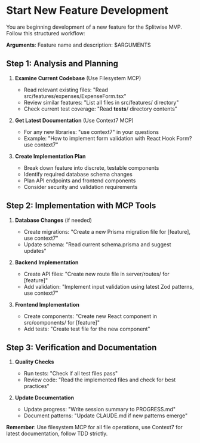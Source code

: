 # Start New Feature Development

You are beginning development of a new feature for the Splitwise MVP. Follow this structured workflow:

**Arguments**: Feature name and description: $ARGUMENTS

## Step 1: Analysis and Planning

1. **Examine Current Codebase** (Use Filesystem MCP)

   - Read relevant existing files: "Read src/features/expenses/ExpenseForm.tsx"
   - Review similar features: "List all files in src/features/ directory"
   - Check current test coverage: "Read **tests**/ directory contents"

2. **Get Latest Documentation** (Use Context7 MCP)

   - For any new libraries: "use context7" in your questions
   - Example: "How to implement form validation with React Hook Form? use context7"

3. **Create Implementation Plan**
   - Break down feature into discrete, testable components
   - Identify required database schema changes
   - Plan API endpoints and frontend components
   - Consider security and validation requirements

## Step 2: Implementation with MCP Tools

1. **Database Changes** (if needed)

   - Create migrations: "Create a new Prisma migration file for [feature], use context7"
   - Update schema: "Read current schema.prisma and suggest updates"

2. **Backend Implementation**

   - Create API files: "Create new route file in server/routes/ for [feature]"
   - Add validation: "Implement input validation using latest Zod patterns, use context7"

3. **Frontend Implementation**
   - Create components: "Create new React component in src/components/ for [feature]"
   - Add tests: "Create test file for the new component"

## Step 3: Verification and Documentation

1. **Quality Checks**

   - Run tests: "Check if all test files pass"
   - Review code: "Read the implemented files and check for best practices"

2. **Update Documentation**
   - Update progress: "Write session summary to PROGRESS.md"
   - Document patterns: "Update CLAUDE.md if new patterns emerge"

**Remember**: Use filesystem MCP for all file operations, use Context7 for latest documentation, follow TDD strictly.
